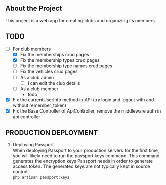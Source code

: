 ## About the Project

This project is a web app for creating clubs and organizing its members

## TODO
- [ ] For club members
    - [x] Fix the memberships crud pages
    - [x] Fix the membership types crud pages
    - [ ] Fix the membership type names crud pages
    - [ ] Fix the vehicles crud pages
    - [ ] As a club admin
        - [ ] I can edit the club details
    - [ ] As a club member
        - todo
- [x] Fix the currentUserInfo method in API (try login and logout with and without remember_token)
- [x] Fix the Base Controller of ApiController, remove the middleware auth in api controller

## PRODUCTION DEPLOYMENT
1. Deploying Passport.   
   When deploying Passport to your production servers for the first time, you will likely need to run the passport:keys 
   command. This command generates the encryption keys Passport needs in order to generate access token. The generated 
   keys are not typically kept in source control:   
   ``php artisan passport:keys``
